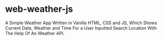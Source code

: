 # web-weather-js
A Simple Weather App Written in Vanilla HTML, CSS and JS, Which Shows Current Date, Weather and Time For a User Inputted Search Location With The Help Of An Weather API.
